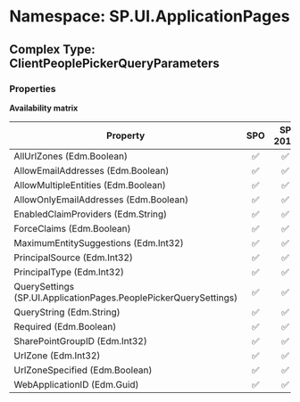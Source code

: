 # Namespace: SP.UI.ApplicationPages

## Complex Type: ClientPeoplePickerQueryParameters

### Properties

**Availability matrix**

Property | SPO | SP 2019 | SP 2016 | SP 2013
----------|:---:|:-------:|:-------:|:-------
AllUrlZones (Edm.Boolean) | ✅ | ✅ | ✅ | ✅
AllowEmailAddresses (Edm.Boolean) | ✅ | ✅ | ✅ | ✅
AllowMultipleEntities (Edm.Boolean) | ✅ | ✅ | ✅ | ✅
AllowOnlyEmailAddresses (Edm.Boolean) | ✅ | ✅ | ✅ | ❌
EnabledClaimProviders (Edm.String) | ✅ | ✅ | ✅ | ✅
ForceClaims (Edm.Boolean) | ✅ | ✅ | ✅ | ✅
MaximumEntitySuggestions (Edm.Int32) | ✅ | ✅ | ✅ | ✅
PrincipalSource (Edm.Int32) | ✅ | ✅ | ✅ | ✅
PrincipalType (Edm.Int32) | ✅ | ✅ | ✅ | ✅
QuerySettings (SP.UI.ApplicationPages.PeoplePickerQuerySettings) | ✅ | ✅ | ❌ | ❌
QueryString (Edm.String) | ✅ | ✅ | ✅ | ✅
Required (Edm.Boolean) | ✅ | ✅ | ✅ | ✅
SharePointGroupID (Edm.Int32) | ✅ | ✅ | ✅ | ✅
UrlZone (Edm.Int32) | ✅ | ✅ | ✅ | ✅
UrlZoneSpecified (Edm.Boolean) | ✅ | ✅ | ✅ | ✅
WebApplicationID (Edm.Guid) | ✅ | ✅ | ✅ | ✅
